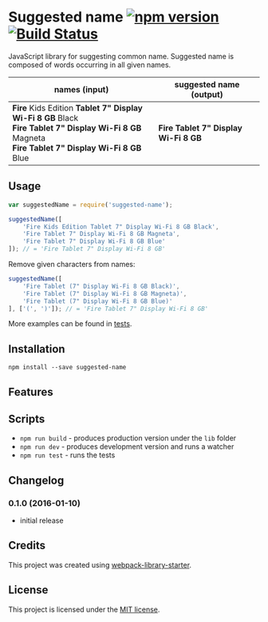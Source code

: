 # Suggested name [![npm version](https://badge.fury.io/js/suggested-name.svg)](https://badge.fury.io/js/suggested-name) [![Build Status](https://travis-ci.org/platan/suggested-name.svg?branch=master)](https://travis-ci.org/platan/suggested-name)
JavaScript library for suggesting common name. Suggested name is composed of words occurring in all given names.

names (input)|suggested name (output)
--- | ---
**Fire** Kids Edition **Tablet 7" Display Wi-Fi 8 GB** Black <br/> **Fire Tablet 7" Display Wi-Fi 8 GB** Magneta <br/> **Fire Tablet 7" Display Wi-Fi 8 GB** Blue|**Fire Tablet 7" Display Wi-Fi 8 GB**

## Usage
```javascript
var suggestedName = require('suggested-name');

suggestedName([
    'Fire Kids Edition Tablet 7" Display Wi-Fi 8 GB Black',
    'Fire Tablet 7" Display Wi-Fi 8 GB Magneta',
    'Fire Tablet 7" Display Wi-Fi 8 GB Blue'
]); // = 'Fire Tablet 7" Display Wi-Fi 8 GB'
```
Remove given characters from names:
```javascript
suggestedName([
    'Fire Tablet (7" Display Wi-Fi 8 GB Black)',
    'Fire Tablet (7" Display Wi-Fi 8 GB Magneta)',
    'Fire Tablet (7" Display Wi-Fi 8 GB Blue)'
], ['(', ')']); // = 'Fire Tablet 7" Display Wi-Fi 8 GB'
```

More examples can be found in [tests](http://github.com/platan/suggested-name/blob/master/test/index.spec.js).

## Installation
```
npm install --save suggested-name
```

## Features

## Scripts
* `npm run build` - produces production version under the `lib` folder
* `npm run dev` - produces development version and runs a watcher
* `npm run test` - runs the tests

## Changelog
### 0.1.0 (2016-01-10)
- initial release

## Credits
This project was created using [webpack-library-starter](http://github.com/krasimir/webpack-library-starter).

## License
This project is licensed under the [MIT license](http://github.com/platan/suggested-name/blob/master/LICENSE).
